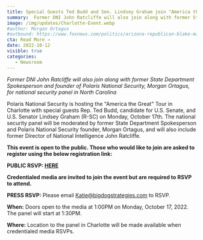 ```yaml
---
title: Special Guests Ted Budd and Sen. Lindsey Graham join "America the Great" Tour in Charlotte
summary:  Former DNI John Ratcliffe will also join along with former State Department Spokesperson and founder of Polaris National Security, Morgan Ortagus, for a national security panel in North Carolina. 
image: /img/updates/Charlotte-Event.webp
#author: Morgan Ortagus
#outbound: https://www.foxnews.com/politics/arizona-republican-blake-masters-senator-lindsey-graham-event-national-security-issues
cta: Read More →
date: 2022-10-12
visible: true
categories:
   - Newsroom
---
```


*Former DNI John Ratcliffe will also join along with former State Department Spokesperson and founder of Polaris National Security, Morgan Ortagus, for national security panel in North Carolina*

Polaris National Security is hosting the "America the Great" Tour in Charlotte with special guests Rep. Ted Budd, candidate for U.S. Senate, and U.S. Senator Lindsey Graham (R-SC) on Monday, October 17th. The national security panel will be moderated by former State Department Spokesperson and Polaris National Security founder, Morgan Ortagus, and will also include former Director of National Intelligence John Ratcliffe. 

**This event is open to the public. Those who would like to join are asked to register using the below registration link:**

**PUBLIC RSVP: <a href="https://pss.nucleuspages.com/events/america-the-great-tour-charlotte?fbclid=IwAR3z5OSYCA9avcG0PZuSQLnKu5eycu8BiuMtwV2TrQBxz15H_XeDD93kKe8" target="_blank">HERE</a>**

**Credentialed media are invited to join the event but are required to RSVP to attend.**

**PRESS RSVP:** Please email <a href="mailto:Katie@bigdogstrategies.com">Katie@bigdogstrategies.com</a> to RSVP. 

**When:** Doors open to the media at 1:00PM on Monday, October 17, 2022. The panel will start at 1:30PM. 

**Where:** Location to the panel in Charlotte will be made available when credentialed media RSVPs. 